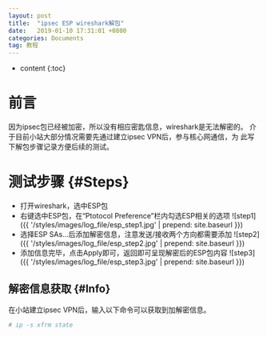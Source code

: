 ```yaml
---
layout: post
title:  "ipsec ESP wireshark解包"
date:   2019-01-10 17:31:01 +0800
categories: Documents
tag: 教程
---
```


* content
{:toc}


前言
====================================
因为ipsec包已经被加密，所以没有相应密匙信息，wireshark是无法解密的。
介于目前小站大部分情况需要先通过建立ipsec VPN后，参与核心网通信，为
此写下解包步骤记录方便后续的测试。

测试步骤                                                    {#Steps}
====================================
+ 打开wireshark，选中ESP包
+ 右键选中ESP包，在“Ptotocol Preference”栏内勾选ESP相关的选项
![step1]({{ '/styles/images/log_file/esp_step1.jpg' | prepend: site.baseurl  }})
+ 选择ESP SAs...后添加解密信息，注意发送/接收两个方向都需要添加
![step2]({{ '/styles/images/log_file/esp_step2.jpg' | prepend: site.baseurl  }})
+ 添加信息完毕，点击Apply即可，返回即可呈现解密后的ESP包内容
![step3]({{ '/styles/images/log_file/esp_step3.jpg' | prepend: site.baseurl  }})

解密信息获取                                                    {#Info}
------------------------------------

在小站建立ipsec VPN后，输入以下命令可以获取到加解密信息。

```bash
# ip -s xfrm state
```
